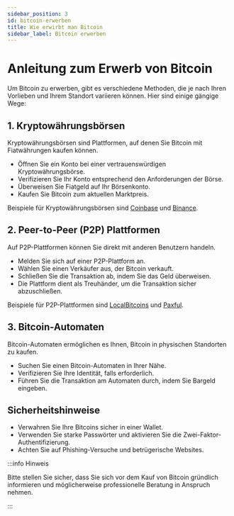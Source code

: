 ```yaml
---
sidebar_position: 3
id: bitcoin-erwerben
title: Wie erwirbt man Bitcoin
sidebar_label: Bitcoin erwerben
---
```


# Anleitung zum Erwerb von Bitcoin

Um Bitcoin zu erwerben, gibt es verschiedene Methoden, die je nach Ihren
Vorlieben und Ihrem Standort variieren können. Hier sind einige gängige Wege:

## 1. Kryptowährungsbörsen

Kryptowährungsbörsen sind Plattformen, auf denen Sie Bitcoin mit Fiatwährungen
kaufen können.

- Öffnen Sie ein Konto bei einer vertrauenswürdigen Kryptowährungsbörse.
- Verifizieren Sie Ihr Konto entsprechend den Anforderungen der Börse.
- Überweisen Sie Fiatgeld auf Ihr Börsenkonto.
- Kaufen Sie Bitcoin zum aktuellen Marktpreis.

Beispiele für Kryptowährungsbörsen sind [Coinbase](https://www.coinbase.com/)
und [Binance](https://www.binance.com/).

## 2. Peer-to-Peer (P2P) Plattformen

Auf P2P-Plattformen können Sie direkt mit anderen Benutzern handeln.

- Melden Sie sich auf einer P2P-Plattform an.
- Wählen Sie einen Verkäufer aus, der Bitcoin verkauft.
- Schließen Sie die Transaktion ab, indem Sie das Geld überweisen.
- Die Plattform dient als Treuhänder, um die Transaktion sicher abzuschließen.

Beispiele für P2P-Plattformen sind [LocalBitcoins](https://localbitcoins.com/)
und [Paxful](https://paxful.com/).

## 3. Bitcoin-Automaten

Bitcoin-Automaten ermöglichen es Ihnen, Bitcoin in physischen Standorten zu
kaufen.

- Suchen Sie einen Bitcoin-Automaten in Ihrer Nähe.
- Verifizieren Sie Ihre Identität, falls erforderlich.
- Führen Sie die Transaktion am Automaten durch, indem Sie Bargeld eingeben.

## Sicherheitshinweise

- Verwahren Sie Ihre Bitcoins sicher in einer Wallet.
- Verwenden Sie starke Passwörter und aktivieren Sie die
  Zwei-Faktor-Authentifizierung.
- Achten Sie auf Phishing-Versuche und betrügerische Websites.

:::info Hinweis

Bitte stellen Sie sicher, dass Sie sich vor dem Kauf von Bitcoin
gründlich informieren und möglicherweise professionelle Beratung in Anspruch
nehmen.

:::

